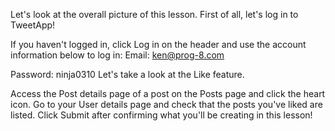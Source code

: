 Let's look at the overall picture of this lesson.
First of all, let's log in to TweetApp!
  
If you haven't logged in, click Log in on the header and use the account information below to log in:
Email: 
ken@prog-8.com

Password: 
ninja0310
Let's take a look at the Like feature.
  
Access the Post details page of a post on the Posts page and click the heart icon.
Go to your User details page and check that the posts you've liked are listed.
Click Submit after confirming what you'll be creating in this lesson!
